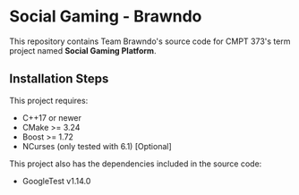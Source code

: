 # Social Gaming - Brawndo

This repository contains Team Brawndo's source code for CMPT 373's term project named **Social Gaming Platform**.

## Installation Steps

This project requires:

- C++17 or newer
- CMake >= 3.24
- Boost >= 1.72
- NCurses (only tested with 6.1) [Optional]

This project also has the dependencies included in the source code:

- GoogleTest v1.14.0

